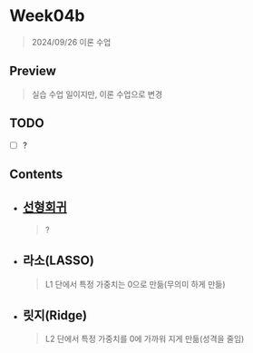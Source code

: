 # Week04b

> 2024/09/26 이론 수업

## Preview

> 실습 수업 일이지만, 이론 수업으로 변경

## TODO

- [ ] ?

## Contents

- ## [선형회귀](https://otugi.tistory.com/127)  

    > ?  

- ## 라소(LASSO)  

    > L1 단에서 특정 가중치는 0으로 만듦(무의미 하게 만듦)  

- ## 릿지(Ridge)  

    > L2 단에서 특정 가중치를 0에 가까워 지게 만듦(성격을 줄임)
